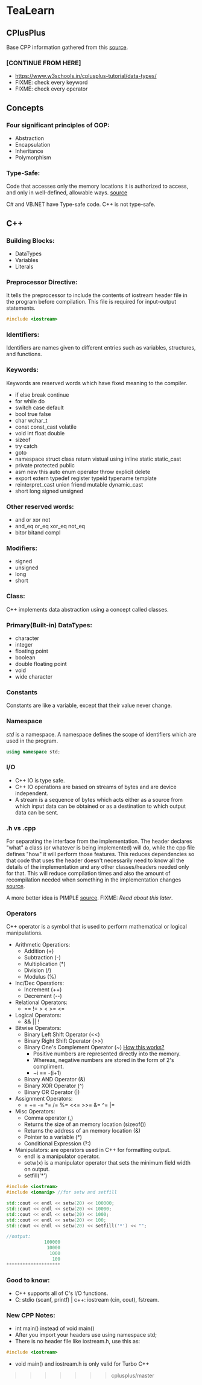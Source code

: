 # TeaLearn
## CPlusPlus
Base CPP information gathered from this [source](https://www.w3schools.in/cplusplus-tutorial/intro/).


### [CONTINUE FROM HERE]
- https://www.w3schools.in/cplusplus-tutorial/data-types/
- FIXME: check every keyword
- FIXME: check every operator


## Concepts
### Four significant principles of OOP:
- Abstraction
- Encapsulation
- Inheritance
- Polymorphism

### Type-Safe:
Code that accesses only the memory locations it is authorized to access, and only in well-defined, allowable ways. [source](https://www.webopedia.com/definitions/type-safe/#:~:text=Type-Safe.%20Webopedia%20Staff.%20%28adj.%29%20Code%20that%20accesses%20only,an%20object%20that%20is%20invalid%20for%20that%20object.)

C# and VB.NET have Type-safe code. C++ is not type-safe.


## C++
### Building Blocks:
- DataTypes
- Variables
- Literals


### Preprocessor Directive:
It tells the preprocessor to include the contents of iostream header file in the program before compilation.
This file is required for input-output statements.
~~~c++
#include <iostream>
~~~

### Identifiers:
Identifiers are names given to different entries such as variables, structures, and functions.

### Keywords:
Keywords are reserved words which have fixed meaning to the compiler.
- if else break continue
- for while do
- switch case default
- bool true false
- char wchar_t
- const const_cast volatile
- void int float double
- sizeof
- try catch
- goto
- namespace struct class return vistual using inline static static_cast
- private protected public
- asm new this auto enum operator throw explicit delete
- export extern typedef register typeid typename template
- reinterpret_cast union friend mutable dynamic_cast
- short long signed unsigned

### Other reserved words:
- and or xor not
- and_eq or_eq xor_eq not_eq
- bitor bitand compl
			

### Modifiers:
- signed
- unsigned
- long
- short

### Class:
C++ implements data abstraction using a concept called classes.

###	Primary(Built-in) DataTypes:
- character
- integer
- floating point
- boolean
- double floating point
- void
- wide character

### Constants
Constants are like a variable, except that their value never change.

### Namespace
*std* is a namespace. A namespace defines the scope of identifiers which are used in the program.
~~~c++
using namespace std;
~~~

### I/O
- C++ IO is type safe.
- C++ IO operations are based on streams of bytes and are device independent.
- A stream is a sequence of bytes which acts either as a source from which input data can be obtained or as a destination to which output data can be sent.


### .h vs .cpp
For separating the interface from the implementation. The header declares "what" a class (or whatever is being implemented) will do, while the cpp file defines "how" it will perform those features. This reduces dependencies so that code that uses the header doesn't necessarily need to know all the details of the implementation and any other classes/headers needed only for that. This will reduce compilation times and also the amount of recompilation needed when something in the implementation changes [source](https://stackoverflow.com/questions/333889/why-have-header-files-and-cpp-files#:~:text=The%20header%20declares%20%22what%22%20a%20class%20%28or%20whatever,and%20any%20other%20classes%2Fheaders%20needed%20only%20for%20that.).

A more better idea is PIMPLE [source](http://aszt.inf.elte.hu/~gsd/halado_cpp/ch09s03.html). FIXME: _Read about this later_.


### Operators
C++ operator is a symbol that is used to perform mathematical or logical manipulations.
- Arithmetic Operatiors:
    - Addition (+)
    - Subtraction (-)
    - Multiplication (*)
    - Division (/)
    - Modulus (%)
- Inc/Dec Operatiors:
    - Increment (++)
    - Decrement (--)
- Relational Operators:
    - == != > < >= <=
- Logical Operators:
    - && || !
- Bitwise Operators:
    - Binary Left Shift Operator (<<)
    - Binary Right Shift Operator (>>)
    - Binary One's Complement Operator (~) [How this works?](https://stackoverflow.com/questions/791328/how-does-the-bitwise-complement-operator-tilde-work)
        + Positive numbers are represented directly into the memory.
        + Whereas, negative numbers are stored in the form of 2's compliment.
        + ~i == -(i+1)
    - Binary AND Operator (&)
    - Binary XOR Operator (^)
    - Binary OR Operator (|)
- Assignment Operators:
    - =  +=  -=  *=  /=  %=  <<=  >>=  &=  ^=  |=
- Misc Operators:
    - Comma operator (,)
    - Returns the size of an memory location (sizeof())
    - Returns the address of an memory location (&)
    - Pointer to a variable (*)
    - Conditional Expression (?:)
- Manipulators: are operators used in C++ for formatting output.
    - endl is a manipulator operator.
    - setw(x) is a manipulator operator that sets the minimum field width on output.
    - setfill('*')

~~~c++
#include <iostream>
#include <iomanip> //for setw and setfill

std::cout << endl << setw(20) << 100000;
std::cout << endl << setw(20) << 10000;
std::cout << endl << setw(20) << 1000;
std::cout << endl << setw(20) << 100;
std::cout << endl << setw(20) << setfill('*') << "";

//output:
              100000
               10000
                1000
                 100
********************
~~~


### Good to know:
- C++ supports all of C's I/O functions.
- C: stdio (scanf, printf) | c++: iostream (cin, cout), fstream.


### New CPP Notes:
- int main() instead of void main()
- After you import your headers use using namespace std;
- There is no header file like iostream.h, use this as:
~~~cpp
#include <iostream>
~~~
- void main() and iostream.h is only valid for Turbo C++
>>>>>>> cplusplus/master